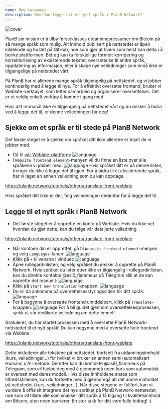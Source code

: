 ```yaml
---
name: New Language
description: Hvordan legge til et nytt språk i PlanB Network?
---
```

![cover](assets/cover.webp)

PlanB sin misjon er å tilby førsteklasses utdanningsressurser om Bitcoin på så mange språk som mulig. Alt innhold publisert på nettstedet er åpen kildekode og hostet på GitHub, noe som gjør at hvem som helst kan delta i å berike plattformen. Bidrag kan ta forskjellige former: korrigering og korrekturlesing av eksisterende tekster, oversettelse til andre språk, oppdatering av informasjon, eller å skape nye veiledninger som ennå ikke er tilgjengelige på nettstedet vårt.

På PlanB har vi allerede mange språk tilgjengelig på nettstedet, og vi jobber kontinuerlig med å legge til nye. For å effektivt oversette frontend, bruker vi Weblate-verktøyet, som letter samarbeid og organiserer oversettelser. Det er et veldig enkelt verktøy å komme i gang med.

Hvis ditt morsmål ikke er tilgjengelig på nettstedet vårt og du ønsker å bidra ved å legge det til, er denne veiledningen for deg!

## Sjekke om et språk er til stede på PlanB Network

Det første steget er å sjekke om språket ditt ikke allerede er blant de vi jobber med.

- Gå til [vår Weblate-plattform](https://weblate.planb.network/projects/planb-network-website/):
![language](assets/01.webp)
- I `Website frontend element`-menyen vil du finne en liste over alle språkene vi jobber med:
![language](assets/02.webp)
Hvis språket ditt er på denne listen, trenger du ikke å legge det til igjen. For å bidra til et eksisterende språk, har vi laget en annen veiledning som du kan oppdage.

https://planb.network/tutorials/others/translate-front-weblate



Hvis språket ditt ikke er der, følg veiledningen nedenfor for å legge det til.

## Legge til et nytt språk i PlanB Network

- Det første steget er å opprette en konto på Weblate. Hvis du ikke vet hvordan du gjør dette, kan du følge vår detaljerte veiledning.

https://planb.network/tutorials/others/translate-front-weblate


- Når kontoen din er opprettet, gå til `Website frontend element`-menyen og velg `Languages`-fanen:
![language](assets/03.webp)
- Klikk på `+` til venstre i vinduet:
![language](assets/04.webp)
- Åpne rullegardinlisten, og velg språket du ønsker å opprette på PlanB Network. Hvis språket du leter etter ikke er tilgjengelig i rullegardinlisten, kan du direkte kontakte @asi0_flammeus på Telegram slik at de kan opprette det manuelt:
![language](assets/05.webp)
- Klikk på `Start new translation`-knappen:
![language](assets/06.webp)
- Du vil da ankomme på oversettelsesstyringssiden for ditt språk:
![language](assets/07.webp)
- For å begynne å oversette frontend umiddelbart, klikk på `Translate`-knappen: ![language](assets/08.webp)
For å bli guidet gjennom oversettelsesprosessen, sjekk ut vår dedikerte veiledning om dette emnet!

Gratulerer, du har startet prosessen med å oversette PlanB Network-nettstedet til et nytt språk! Du kan begynne med å oversette hele frontend via Weblate.

https://planb.network/tutorials/others/translate-front-weblate

 Dette inkluderer alle tekstene på nettstedet, bortsett fra utdanningsinnhold (kurs, veiledninger...) for hvilket vi bruker en annen semi-automatisert Humans x AI-metode.
Deretter kan du kontakte @asi0_flammeus på Telegram, som vil hjelpe deg med å gjennomgå noen kurs som automatisk er oversatt med deres modell. Hvis disse innholdene anses som tilfredsstillende, kan du fortsette med å gjennomgå alt det andre innholdet på nettstedet (kurs, veiledninger...). Når disse stegene er fullført, kan vi vurdere å offisielt integrere det nye språket på PlanB Network-nettstedet, noe som vil tillate alle som snakker ditt språk å få tilgang til kvalitetsinnhold om Bitcoin, uten noen barrierer.
En stor takk for ditt verdifulle bidrag! :)